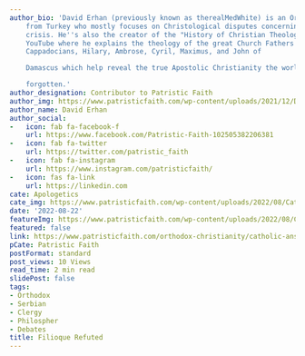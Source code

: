 ```yaml
---
author_bio: 'David Erhan (previously known as therealMedWhite) is an Orthodox convert
    from Turkey who mostly focuses on Christological disputes concerning the Monophysite
    crisis. He''s also the creator of the "History of Christian Theology" series on
    YouTube where he explains the theology of the great Church Fathers such as the
    Cappadocians, Hilary, Ambrose, Cyril, Maximus, and John of

    Damascus which help reveal the true Apostolic Christianity the world has

    forgotten.'
author_designation: Contributor to Patristic Faith
author_img: https://www.patristicfaith.com/wp-content/uploads/2021/12/David20Erhan20headshot-150x150.webp
author_name: David Erhan
author_social:
-   icon: fab fa-facebook-f
    url: https://www.facebook.com/Patristic-Faith-102505382206381
-   icon: fab fa-twitter
    url: https://twitter.com/patristic_faith
-   icon: fab fa-instagram
    url: https://www.instagram.com/patristicfaith/
-   icon: fas fa-link
    url: https://linkedin.com
cate: Apologetics
cate_img: https://www.patristicfaith.com/wp-content/uploads/2022/08/Catholic-Answers-Refuted-on-the-Filioque.png
date: '2022-08-22'
featureImg: https://www.patristicfaith.com/wp-content/uploads/2022/08/Catholic-Answers-Refuted-on-the-Filioque.png
featured: false
link: https://www.patristicfaith.com/orthodox-christianity/catholic-answers-refuted-on-the-filioque/
pCate: Patristic Faith
postFormat: standard
post_views: 10 Views
read_time: 2 min read
slidePost: false
tags:
- Orthodox
- Serbian
- Clergy
- Philospher
- Debates
title: Filioque Refuted
---
```

